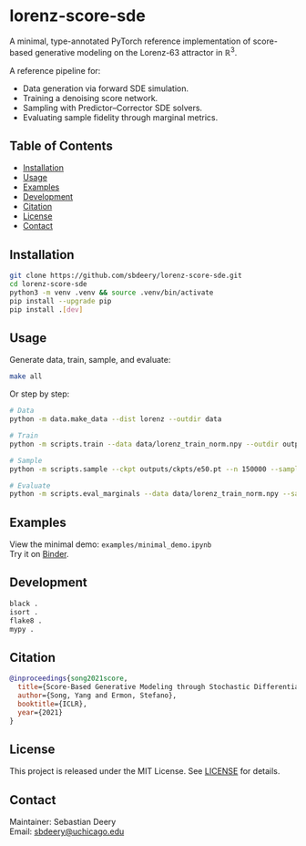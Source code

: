 # lorenz-score-sde  
A minimal, type-annotated PyTorch reference implementation of score-based generative modeling on the Lorenz-63 attractor in $\mathbb{R}^3$.

A reference pipeline for:

- Data generation via forward SDE simulation.
- Training a denoising score network.
- Sampling with Predictor–Corrector SDE solvers.
- Evaluating sample fidelity through marginal metrics.

## Table of Contents

- [Installation](#installation)
- [Usage](#usage)
- [Examples](#examples)
- [Development](#development)
- [Citation](#citation)
- [License](#license)
- [Contact](#contact)

## Installation

```bash
git clone https://github.com/sbdeery/lorenz-score-sde.git
cd lorenz-score-sde
python3 -m venv .venv && source .venv/bin/activate
pip install --upgrade pip
pip install .[dev]
```

## Usage

Generate data, train, sample, and evaluate:

```bash
make all
```

Or step by step:

```bash
# Data
python -m data.make_data --dist lorenz --outdir data

# Train
python -m scripts.train --data data/lorenz_train_norm.npy --outdir outputs --epochs 100 --batch-size 512

# Sample
python -m scripts.sample --ckpt outputs/ckpts/e50.pt --n 150000 --sample_type pc --out outputs/pc_samples.npz

# Evaluate
python -m scripts.eval_marginals --data data/lorenz_train_norm.npy --samples outputs/pc_samples.npz --stats data/lorenz_stats.json --outdir outputs/marginals --bins 150
```

## Examples

View the minimal demo: `examples/minimal_demo.ipynb`  
Try it on [Binder](https://mybinder.org/v2/gh/sbdeery/lorenz-score-sde/main).

## Development

```bash
black .
isort .
flake8 .
mypy .
```

## Citation

```bibtex
@inproceedings{song2021score,
  title={Score-Based Generative Modeling through Stochastic Differential Equations},
  author={Song, Yang and Ermon, Stefano},
  booktitle={ICLR},
  year={2021}
}
```

## License

This project is released under the MIT License. See [LICENSE](LICENSE) for details.

## Contact

Maintainer: Sebastian Deery  
Email: sbdeery@uchicago.edu  
